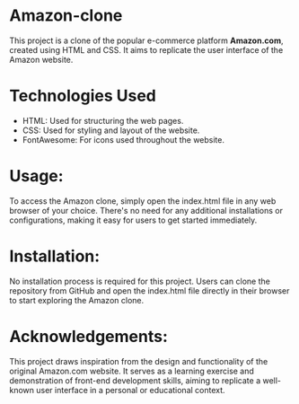 # Amazon-clone
This project is a clone of the popular e-commerce platform **Amazon.com**, created using HTML and CSS. It aims to replicate the user interface of the Amazon website.


# Technologies Used
<ul>
  <li>HTML: Used for structuring the web pages.</li>
  <li>CSS: Used for styling and layout of the website.</li>
  <li>FontAwesome: For icons used throughout the website.</li>
 </ul>


# Usage:
To access the Amazon clone, simply open the index.html file in any web browser of your choice. There's no need for any additional installations or configurations, making it easy for users to get started immediately.


# Installation:
No installation process is required for this project. Users can clone the repository from GitHub and open the index.html file directly in their browser to start exploring the Amazon clone.


# Acknowledgements:
This project draws inspiration from the design and functionality of the original Amazon.com website. It serves as a learning exercise and demonstration of front-end development skills, aiming to replicate a well-known user interface in a personal or educational context.
